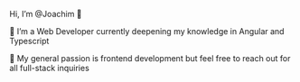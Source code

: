  Hi, I’m @Joachim 👋

👀 I’m a Web Developer currently deepening my knowledge in Angular and Typescript

🌱 My general passion is frontend development but feel free to reach out for all full-stack inquiries

<!---
ilsegaertner/ilsegaertner is a ✨ special ✨ repository because its `README.md` (this file) appears on your GitHub profile.
You can click the Preview link to take a look at your changes.
--->

